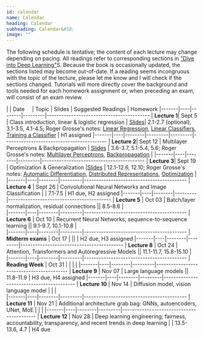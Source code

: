 ```yaml
---
id: calendar
name: Calendar
heading: Calendar
subheading: Calendar&#58;
image: ""
---
```


The following schedule is tentative; the content of each lecture may change depending on pacing. All readings refer to corresponding sections in ["Dive into Deep Learning"](https://d2l.ai/)S. Because the book is occasionally updated, the sections listed may become out-of-date. If a reading seems incongruous with the topic of the lecture, please let me know and I will check if the sections changed. Tutorials will more directly cover the background and tools needed for each homework assignment or, when preceding an exam, will consist of an exam review.


|       | Date&nbsp;&nbsp;&nbsp;&nbsp;    | Topic | Slides | Suggested Readings  | Homework
|-------|----|--------|---------|------------------------------------------
| **Lecture&nbsp;1**| Sept 5 | 	Class introduction, linear & logistic regression | [Slides](assets/slides/LEC1.pdf)| 2.1-2.7 (optional), 3.1-3.5, 4.1-4.5; Roger Grosse's notes: [Linear Regression](assets/readings/L01a.pdf), [Linear Classifiers](assets/readings/L01b.pdf), [Training a Classifier](assets/readings/L01c.pdf) | H1 assigned
|-------|----|--------|---------|---------|------------------------------------------
| **Lecture&nbsp;2**| Sept 12  | Multilayer Perceptrons & Backpropagation | [Slides](assets/slides/Lec2.pdf) | 3.6-3.7, 5.1-5.4, 5.6; Roger Grosse's notes: [Multilayer Perceptrons](assets/readings/L02a.pdf), [Backpropagation](assets/readings/L02b.pdf)  | 
|-------|----|--------|---------|------------------------------------------
| **Lecture&nbsp;3**| Sept 19  | Optimization & Generalization |[Slides](assets/slides/Lec03.pdf) | 12.1-12.6, 12.10; Roger Grosse's notes: [Automatic Differentiation](assets/readings/L03a.pdf), [Distributed Representations](assets/readings/L03b.pdf), [Optimization](assets/readings/L03c.pdf)  | 
|-------|----|--------|---------|------------------------------------------
| **Lecture&nbsp;4** | Sept 26 | 	Convolutional Neural Networks and Image Classification  | | 	7.1-7.5 |  H1 due, H2 assigned
|-------|----|--------|---------|------------------------------------------
| **Lecture&nbsp;5** | Oct 03  | Batch/layer normalization, residual connections ||   8.5-8.6  |  
|-------|----|--------|---------|------------------------------------------
| **Lecture&nbsp;6** | Oct 10  | Recurrent Neural Networks, sequence-to-sequence learning ||  9.1-9.7, 10.1-10.8	  |  
|-------|----|--------|---------|------------------------------------------
| **Midterm exams** | Oct 17  |  || | H2 due, H3 assigned
|-------|----|--------|---------|------------------------------------------
| **Lecture&nbsp;8** | Oct 24  | Attention, Transformers and Autoregressive Models   ||   11.1-11.7, 15.8-15.10   |  
|-------|----|--------|---------|------------------------------------------
| **Reading Week** | Oct 31  | |   |  | 
|-------|----|--------|---------|------------------------------------------
| **Lecture&nbsp;9** | Nov 07  | Large language models ||  11.8-11.9 |  H3 due, H4 assigned
|-------|----|--------|---------|------------------------------------------
| **Lecture&nbsp;10** | Nov 14  | 	Diffusion model, vision language model | |   |  
|-------|----|--------|---------|------------------------------------------
| **Lecture&nbsp;11** | Nov 21  | Additional architecture grab bag: GNNs, autoencoders, UNet, MoE  | |  |
|-------|----|--------|---------|------------------------------------------
| **Lecture&nbsp;12** | Nov 28  | Deep learning engineering; fairness, accountability, transparency, and recent trends in deep learning  | |  13.5-13.6, 4.7  |  	H4 due
